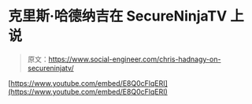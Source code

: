 # 克里斯·哈德纳吉在 SecureNinjaTV 上说

> 原文：<https://www.social-engineer.com/chris-hadnagy-on-secureninjatv/>

[https://www.youtube.com/embed/E8Q0cFlqERI](https://www.youtube.com/embed/E8Q0cFlqERI)